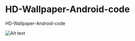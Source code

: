 # HD-Wallpaper-Android-code
HD-Wallpaper-Android-code

![Alt text](/a.png?raw=true "HD-Wallpaper-Android-code")
